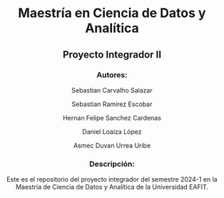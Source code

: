# <p align="center">Maestría en Ciencia de Datos y Analítica</p>
## <p align="center">Proyecto Integrador II</p>

### <p align="center">Autores:</p>
<p align="center">Sebastian Carvalho Salazar</p>
<p align="center">Sebastian Ramirez Escobar</p>
<p align="center">Hernan Felipe Sanchez Cardenas</p>
<p align="center">Daniel Loaiza López</p>
<p align="center">Asmec Duvan Urrea Uribe</p>


### <p align="center">Descripción:</p>
<p align="center">Este es el repositorio del proyecto integrador del semestre 2024-1 en la Maestría de Ciencia de Datos y Analítica de la Universidad EAFIT.</p>
